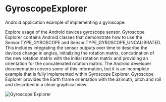 GyroscopeExplorer
=================

Android application example of implementing a gyroscope.

Explore usage of the Android devices gyroscope sensor. Gyroscope Explorer contains Android classes that demonstrate how to use the Sensor.TYPE_GYROSCOPE and Sensor.TYPE_GYROSCOPE_UNCALIBRATED. This includes integrating the sensor outputs over time to describe the devices change in angles, initializing the rotation matrix, concatination of the new rotation matrix with the initial rotation matrix and providing an orientation for the concatenated rotation matrix. The Android developer documentation covers some of this information, but it is an incomplete example that is fully implemented within Gyroscope Explorer. Gyroscope Explorer provides the Earth frame orientation with the azimuth, pitch and roll and described in a clean graphical view.

![Gyroscope Explorer](http://blog.kircherelectronics.com/blog/images/gyroscope_explorer_screenshot_1.png "Gyroscope Explorer")
